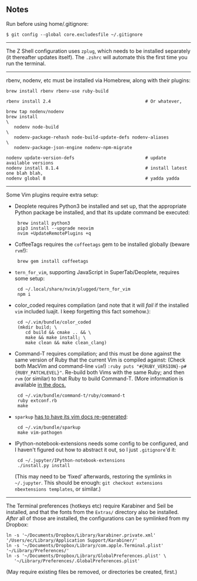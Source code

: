 Notes
-----
Run before using home/.gitignore:

    $ git config --global core.excludesfile ~/.gitignore

----

The Z Shell configuration uses `zplug`, which needs to be installed separately (it thereafter
updates itself). The `.zshrc` will automate this the first time you run the terminal.

----

rbenv, nodenv, etc must be installed via Homebrew, along with their plugins:

    brew install rbenv rbenv-use ruby-build

    rbenv install 2.4                                    # Or whatever,

    brew tap nodenv/nodenv
    brew install                                                                  \
       nodenv node-build                                                          \
       nodenv-package-rehash node-build-update-defs nodenv-aliases                \
       nodenv-package-json-engine nodenv-npm-migrate

    nodenv update-version-defs                           # update available versions
    nodenv install 8.1.4                                 # install latest one blah blah,
    nodenv global 8                                      # yadda yadda

----

Some Vim plugins require extra setup:

 - Deoplete requires Python3 be installed and set up, that the appropriate Python package be
   installed, and that its update command be executed:

        brew install python3
        pip3 install --upgrade neovim
        nvim +UpdateRemotePlugins +q

 - CoffeeTags requires the `coffeetags` gem to be installed globally (beware `rvm`!):

        brew gem install coffeetags

 - `tern_for_vim`, supporting JavaScript in SuperTab/Deoplete, requires some setup:

        cd ~/.local/share/nvim/plugged/tern_for_vim
        npm i

 - color_coded requires compilation (and note that it will *fail* if the installed `vim` included
   luajit. I keep forgetting this fact somehow.):

        cd ~/.vim/bundle/color_coded
        (mkdir build; \
           cd build && cmake .. && \
           make && make install; \
           make clean && make clean_clang)

 - Command-T requires compilation; and this must be done against the same version of Ruby that the
   current Vim is compiled against: (Check both MacVim and command-line `vim`!)
   `:ruby puts "#{RUBY_VERSION}-p#{RUBY_PATCHLEVEL}"`. Re-build both Vims with the same Ruby; and
   then `rvm` (or similar) to that Ruby to build Command-T. (More information is available [in the
   docs.][command-t]

        cd ~/.vim/bundle/command-t/ruby/command-t
        ruby extconf.rb
        make

 - `sparkup` [has to have its vim docs re-generated][sparkup]:

        cd ~/.vim/bundle/sparkup
        make vim-pathogen

   [command-t]: <https://github.com/wincent/Command-T>
   [sparkup]: <https://github.com/rstacruz/sparkup/blob/master/vim/README.txt>

 - IPython-notebook-extensions needs some config to be configured, and I haven't figured out how to
   abstract it out, so I just `.gitignore`'d it:

        cd ~/.jupyter/IPython-notebook-extensions
        ./install.py install

   (This may need to be ‘fixed’ afterwards, restoring the symlinks in `~/.jupyter`. This should be
   enough: `git checkout extensions nbextensions templates`, or similar.)

----

The Terminal preferences (hotkeys etc) require Karabiner and Seil be installed, and that the fonts
from the `Extras/` directory also be installed. *After* all of those are installed, the
configurations can be symlinked from my Dropbox:

    ln -s '~/Documents/Dropbox/Library/karabiner.private.xml' '/Users/ec/Library/Application Support/Karabiner/'
    ln -s '~/Documents/Dropbox/Library/com.apple.Terminal.plist' '~/Library/Preferences/'
    ln -s '~/Documents/Dropbox/Library/GlobalPreferences.plist' \
       '~/Library/Preferences/.GlobalPreferences.plist'

(May require existing files be removed, or directories be created, first.)
